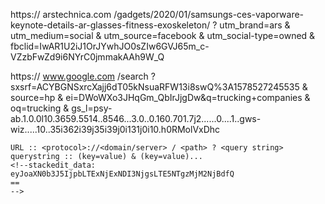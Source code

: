 https://
arstechnica.com
/gadgets/2020/01/samsungs-ces-vaporware-keynote-details-ar-glasses-fitness-exoskeleton/
?
utm_brand=ars
&
utm_medium=social
&
utm_source=facebook
&
utm_social-type=owned
&
fbclid=IwAR1U2iJ1OrJYwhJO0sZIw6GVJ65m_c-VZzbFwZd9i6NYrC0jmmakAAh9W_Q


https://
www.google.com
/search
?sxsrf=ACYBGNSxrcXajj6dT05kNsuaRFW13i8swQ%3A1578527245535
&
source=hp
&
ei=DWoWXo3JHqGm_QbIrJjgDw&q=trucking+companies
&
oq=trucking
&
gs_l=psy-ab.1.0.0l10.3659.5514..8546...3.0..0.160.701.7j2......0....1..gws-wiz.....10..35i362i39j35i39j0i131j0i10.h0RMolVxDhc

```
URL :: <protocol>://<domain/server> / <path> ? <query string>
querystring :: (key=value) & (key=value)...
<!--stackedit_data:
eyJoaXN0b3J5IjpbLTExNjExNDI3NjgsLTE5NTgzMjM2NjBdfQ
==
-->